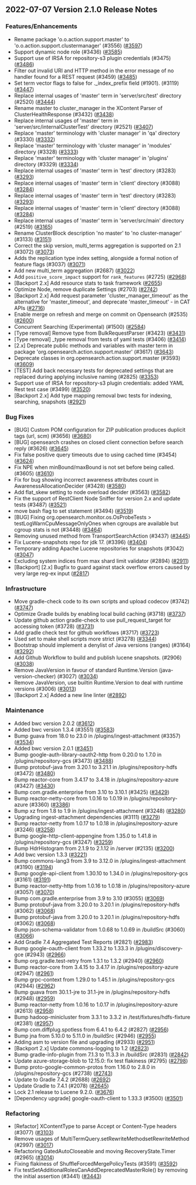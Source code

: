 ## 2022-07-07 Version 2.1.0 Release Notes

### Features/Enhancements

* Rename package 'o.o.action.support.master' to 'o.o.action.support.clustermanager' (#3556) ([#3597](https://github.com/opensearch-project/opensearch/pull/3597))
* Support dynamic node role (#3436) ([#3585](https://github.com/opensearch-project/opensearch/pull/3585))
* Support use of IRSA for repository-s3 plugin credentials (#3475) ([#3486](https://github.com/opensearch-project/opensearch/pull/3486))
* Filter out invalid URI and HTTP method in the error message of no handler found for a REST request (#3459) ([#3485](https://github.com/opensearch-project/opensearch/pull/3485))
* Set term vector flags to false for ._index_prefix field (#1901). (#3119) ([#3447](https://github.com/opensearch-project/opensearch/pull/3447))
* Replace internal usages of 'master' term in 'server/src/test' directory (#2520) ([#3444](https://github.com/opensearch-project/opensearch/pull/3444))
* Rename master to cluster_manager in the XContent Parser of ClusterHealthResponse (#3432) ([#3438](https://github.com/opensearch-project/opensearch/pull/3438))
* Replace internal usages of 'master' term in 'server/src/internalClusterTest' directory (#2521) ([#3407](https://github.com/opensearch-project/opensearch/pull/3407))
* Replace 'master' terminology with 'cluster manager' in 'qa' directory (#3330) ([#3332](https://github.com/opensearch-project/opensearch/pull/3332))
* Replace 'master' terminology with 'cluster manager' in 'modules' directory (#3328) ([#3333](https://github.com/opensearch-project/opensearch/pull/3333))
* Replace 'master' terminology with 'cluster manager' in 'plugins' directory (#3329) ([#3334](https://github.com/opensearch-project/opensearch/pull/3334))
* Replace internal usages of 'master' term in 'test' directory (#3283) ([#3293](https://github.com/opensearch-project/opensearch/pull/3293))
* Replace internal usages of 'master' term in 'client' directory (#3088) ([#3284](https://github.com/opensearch-project/opensearch/pull/3284))
* Replace internal usages of 'master' term in 'test' directory (#3283) ([#3293](https://github.com/opensearch-project/opensearch/pull/3293))
* Replace internal usages of 'master' term in 'client' directory (#3088) ([#3284](https://github.com/opensearch-project/opensearch/pull/3284))
* Replace internal usages of 'master' term in 'server/src/main' directory (#2519) ([#3165](https://github.com/opensearch-project/opensearch/pull/3165))
* Rename ClusterBlock description 'no master' to 'no cluster-manager' (#3133) ([#3151](https://github.com/opensearch-project/opensearch/pull/3151))
* Correct the skip version, multi_terms aggregation is supported on 2.1 (#3072) ([#3073](https://github.com/opensearch-project/opensearch/pull/3073))
* Adds the replication type index setting, alongside a formal notion of feature flags (#3037) ([#3071](https://github.com/opensearch-project/opensearch/pull/3071))
* Add new multi_term aggregation (#2687) ([#3022](https://github.com/opensearch-project/opensearch/pull/3022))
* Add `positive_score_impact` support for `rank_features` (#2725) ([#2968](https://github.com/opensearch-project/opensearch/pull/2968))
* [Backport 2.x] Add resource stats to task framework ([#2655](https://github.com/opensearch-project/opensearch/pull/2655))
* Optimize Node, remove duplicate Settings (#2703) ([#2742](https://github.com/opensearch-project/opensearch/pull/2742))
* [Backport 2.x] Add request parameter 'cluster_manager_timeout' as the alternative for 'master_timeout', and deprecate 'master_timeout' - in CAT APIs ([#2716](https://github.com/opensearch-project/opensearch/pull/2716))
* Enable merge on refresh and merge on commit on Opensearch (#2535) ([#2600](https://github.com/opensearch-project/opensearch/pull/2600))
* Concurrent Searching (Experimental) (#1500) ([#2584](https://github.com/opensearch-project/opensearch/pull/2584))
* [Type removal] Remove type from BulkRequestParser (#3423) ([#3431](https://github.com/opensearch-project/opensearch/pull/3431))
* [Type removal] _type removal from tests of yaml tests (#3406) ([#3414](https://github.com/opensearch-project/opensearch/pull/3414))
* [2.x] Deprecate public methods and variables with master term in package 'org.opensearch.action.support.master' (#3617) ([#3643](https://github.com/opensearch-project/opensearch/pull/3643))
* Deprecate classes in org.opensearch.action.support.master (#3593) ([#3609](https://github.com/opensearch-project/opensearch/pull/3609))
* [TEST] Add back necessary tests for deprecated settings that are replaced during applying inclusive naming (#2825) ([#3353](https://github.com/opensearch-project/opensearch/pull/3353))
* Support use of IRSA for repository-s3 plugin credentials: added YAML Rest test case (#3499) ([#3520](https://github.com/opensearch-project/opensearch/pull/3520))
* [Backport 2.x] Add type mapping removal bwc tests for indexing, searching, snapshots ([#2921](https://github.com/opensearch-project/opensearch/pull/2921))


### Bug Fixes

* [BUG] Custom POM configuration for ZIP publication produces duplicit tags (url, scm) (#3656) ([#3680](https://github.com/opensearch-project/opensearch/pull/3680))
* [BUG] opensearch crashes on closed client connection before search reply (#3626) ([#3645](https://github.com/opensearch-project/opensearch/pull/3645))
* Fix false positive query timeouts due to using cached time (#3454) ([#3624](https://github.com/opensearch-project/opensearch/pull/3624))
* Fix NPE when minBound/maxBound is not set before being called. (#3605) ([#3610](https://github.com/opensearch-project/opensearch/pull/3610))
* Fix for bug showing incorrect awareness attributes count in AwarenessAllocationDecider (#3428) ([#3580](https://github.com/opensearch-project/opensearch/pull/3580))
* Add flat_skew setting to node overload decider (#3563) ([#3582](https://github.com/opensearch-project/opensearch/pull/3582))
* Fix the support of RestClient Node Sniffer for version 2.x and update tests (#3487) ([#3521](https://github.com/opensearch-project/opensearch/pull/3521))
* move bash flag to set statement (#3494) ([#3519](https://github.com/opensearch-project/opensearch/pull/3519))
* [BUG] Fixing org.opensearch.monitor.os.OsProbeTests > testLogWarnCpuMessageOnlyOnes when cgroups are available but cgroup stats is not (#3448) ([#3464](https://github.com/opensearch-project/opensearch/pull/3464))
* Removing unused method from TransportSearchAction (#3437) ([#3445](https://github.com/opensearch-project/opensearch/pull/3445))
* Fix Lucene-snapshots repo for jdk 17. (#3396) ([#3404](https://github.com/opensearch-project/opensearch/pull/3404))
* Temporary adding Apache Lucene repositories for snapshots (#3042) ([#3047](https://github.com/opensearch-project/opensearch/pull/3047))
* Excluding system indices from max shard limit validator (#2894) ([#2911](https://github.com/opensearch-project/opensearch/pull/2911))
* [Backport] [2.x] Bugfix to guard against stack overflow errors caused by very large reg-ex input  ([#2817](https://github.com/opensearch-project/opensearch/pull/2817))

### Infrastructure

* Move gradle-check code to its own scripts and upload codecov (#3742) ([#3747](https://github.com/opensearch-project/opensearch/pull/3747))
* Optimize Gradle builds by enabling local build caching (#3718) ([#3737](https://github.com/opensearch-project/opensearch/pull/3737))
* Update github action gradle-check to use pull_request_target for accessing token (#3728) ([#3731](https://github.com/opensearch-project/opensearch/pull/3731))
* Add gradle check test for github workflows (#3717) ([#3723](https://github.com/opensearch-project/opensearch/pull/3723))
* Used set to make shell scripts more strict (#3278) ([#3344](https://github.com/opensearch-project/opensearch/pull/3344))
* Bootstrap should implement a denylist of Java versions (ranges) (#3164) ([#3292](https://github.com/opensearch-project/opensearch/pull/3292))
* Add Github Workflow to build and publish lucene snapshots. (#2906) ([#3038](https://github.com/opensearch-project/opensearch/pull/3038))
* Remove JavaVersion in favour of standard Runtime.Version (java-version-checker) (#3027) ([#3034](https://github.com/opensearch-project/opensearch/pull/3034))
* Remove JavaVersion, use builtin Runtime.Version to deal with runtime versions (#3006) ([#3013](https://github.com/opensearch-project/opensearch/pull/3013))
* [Backport 2.x] Added a new line linter ([#2892](https://github.com/opensearch-project/opensearch/pull/2892))

### Maintenance

* Added bwc version 2.0.2 ([#3612](https://github.com/opensearch-project/opensearch/pull/3612))
* Added bwc version 1.3.4 (#3551) ([#3583](https://github.com/opensearch-project/opensearch/pull/3583))
* Bump guava from 18.0 to 23.0 in /plugins/ingest-attachment (#3357) ([#3534](https://github.com/opensearch-project/opensearch/pull/3534))
* Added bwc version 2.0.1 ([#3451](https://github.com/opensearch-project/opensearch/pull/3451))
* Bump google-auth-library-oauth2-http from 0.20.0 to 1.7.0 in /plugins/repository-gcs (#3473) ([#3488](https://github.com/opensearch-project/opensearch/pull/3488))
* Bump protobuf-java from 3.20.1 to 3.21.1 in /plugins/repository-hdfs (#3472) ([#3480](https://github.com/opensearch-project/opensearch/pull/3480))
* Bump reactor-core from 3.4.17 to 3.4.18 in /plugins/repository-azure (#3427) ([#3430](https://github.com/opensearch-project/opensearch/pull/3430))
* Bump com.gradle.enterprise from 3.10 to 3.10.1 (#3425) ([#3429](https://github.com/opensearch-project/opensearch/pull/3429))
* Bump reactor-netty-core from 1.0.16 to 1.0.19 in /plugins/repository-azure (#3360) ([#3386](https://github.com/opensearch-project/opensearch/pull/3386))
* Bump xz from 1.8 to 1.9 in /plugins/ingest-attachment (#3248) ([#3280](https://github.com/opensearch-project/opensearch/pull/3280))
* Upgrading ingest-attachment dependencies (#3111) ([#3279](https://github.com/opensearch-project/opensearch/pull/3279))
* Bump reactor-netty from 1.0.17 to 1.0.18 in /plugins/repository-azure (#3246) ([#3258](https://github.com/opensearch-project/opensearch/pull/3258))
* Bump google-http-client-appengine from 1.35.0 to 1.41.8 in /plugins/repository-gcs (#3247) ([#3259](https://github.com/opensearch-project/opensearch/pull/3259))
* Bump HdrHistogram from 2.1.9 to 2.1.12 in /server (#2135) ([#3200](https://github.com/opensearch-project/opensearch/pull/3200))
* Add bwc version 1.3.3 ([#3221](https://github.com/opensearch-project/opensearch/pull/3221))
* Bump commons-lang3 from 3.9 to 3.12.0 in /plugins/ingest-attachment (#3190) ([#3194](https://github.com/opensearch-project/opensearch/pull/3194))
* Bump google-api-client from 1.30.10 to 1.34.0 in /plugins/repository-gcs (#3161) ([#3191](https://github.com/opensearch-project/opensearch/pull/3191))
* Bump reactor-netty-http from 1.0.16 to 1.0.18 in /plugins/repository-azure (#3057) ([#3070](https://github.com/opensearch-project/opensearch/pull/3070))
* Bump com.gradle.enterprise from 3.9 to 3.10 (#3055) ([#3069](https://github.com/opensearch-project/opensearch/pull/3069))
* Bump protobuf-java from 3.20.0 to 3.20.1 in /plugins/repository-hdfs (#3062) ([#3068](https://github.com/opensearch-project/opensearch/pull/3068))
* Bump protobuf-java from 3.20.0 to 3.20.1 in /plugins/repository-hdfs (#3062) ([#3068](https://github.com/opensearch-project/opensearch/pull/3068))
* Bump json-schema-validator from 1.0.68 to 1.0.69 in /buildSrc (#3060) ([#3066](https://github.com/opensearch-project/opensearch/pull/3066))
* Add Gradle 7.4 Aggregated Test Reports (#2821) ([#2983](https://github.com/opensearch-project/opensearch/pull/2983))
* Bump google-oauth-client from 1.33.2 to 1.33.3 in /plugins/discovery-gce (#2943) ([#2966](https://github.com/opensearch-project/opensearch/pull/2966))
* Bump org.gradle.test-retry from 1.3.1 to 1.3.2 (#2940) ([#2960](https://github.com/opensearch-project/opensearch/pull/2960))
* Bump reactor-core from 3.4.15 to 3.4.17 in /plugins/repository-azure (#2947) ([#2961](https://github.com/opensearch-project/opensearch/pull/2961))
* Bump grpc-context from 1.29.0 to 1.45.1 in /plugins/repository-gcs (#2944) ([#2962](https://github.com/opensearch-project/opensearch/pull/2962))
* Bump guava from 30.1.1-jre to 31.1-jre in /plugins/repository-hdfs (#2948) ([#2959](https://github.com/opensearch-project/opensearch/pull/2959))
* Bump reactor-netty from 1.0.16 to 1.0.17 in /plugins/repository-azure (#2613) ([#2958](https://github.com/opensearch-project/opensearch/pull/2958))
* Bump hadoop-minicluster from 3.3.1 to 3.3.2 in /test/fixtures/hdfs-fixture (#2381) ([#2957](https://github.com/opensearch-project/opensearch/pull/2957))
* Bump com.diffplug.spotless from 6.4.1 to 6.4.2 (#2827) ([#2956](https://github.com/opensearch-project/opensearch/pull/2956))
* Bump jna from 5.10.0 to 5.11.0 in /buildSrc (#2946) ([#2955](https://github.com/opensearch-project/opensearch/pull/2955))
* Adding asm to version file and upgrading (#2933) ([#2951](https://github.com/opensearch-project/opensearch/pull/2951))
* [Backport 2.x] Update commons-logging to 1.2 ([#2823](https://github.com/opensearch-project/opensearch/pull/2823))
* Bump gradle-info-plugin from 7.1.3 to 11.3.3 in /buildSrc (#2831) ([#2842](https://github.com/opensearch-project/opensearch/pull/2842))
* Update azure-storage-blob to 12.15.0: fix test flakiness (#2795) ([#2798](https://github.com/opensearch-project/opensearch/pull/2798))
* Bump proto-google-common-protos from 1.16.0 to 2.8.0 in /plugins/repository-gcs (#2738) ([#2743](https://github.com/opensearch-project/opensearch/pull/2743))
* Update to Gradle 7.4.2 (#2688) ([#2692](https://github.com/opensearch-project/opensearch/pull/2692))
* Update Gradle to 7.4.1 (#2078) ([#2645](https://github.com/opensearch-project/opensearch/pull/2645))
* Lock 2.1 release to Lucene 9.2.0. ([#3676](https://github.com/opensearch-project/opensearch/pull/3676))
* [Dependency upgrade] google-oauth-client to 1.33.3 (#3500) ([#3501](https://github.com/opensearch-project/opensearch/pull/3501))

### Refactoring

* [Refactor] XContentType to parse Accept or Content-Type headers (#3077) ([#3103](https://github.com/opensearch-project/opensearch/pull/3103))
* Remove usages of MultiTermQuery.setRewriteMethodsetRewriteMethod (#2997) ([#3017](https://github.com/opensearch-project/opensearch/pull/3017))
* Refactoring GatedAutoCloseable and moving RecoveryState.Timer (#2965) ([#3014](https://github.com/opensearch-project/opensearch/pull/3014))
* Fixing flakiness of ShuffleForcedMergePolicyTests (#3591) ([#3592](https://github.com/opensearch-project/opensearch/pull/3592))
* Fix testSetAdditionalRolesCanAddDeprecatedMasterRole() by removing the initial assertion (#3441) ([#3443](https://github.com/opensearch-project/opensearch/pull/3443))
